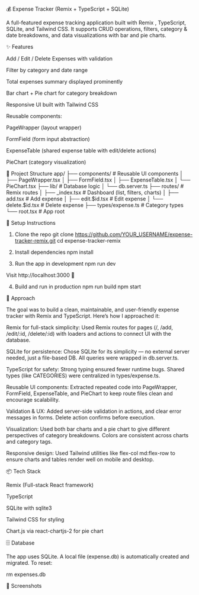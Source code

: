 💰 Expense Tracker (Remix + TypeScript + SQLite)

A full-featured expense tracking application built with Remix
, TypeScript, SQLite, and Tailwind CSS.
It supports CRUD operations, filters, category & date breakdowns, and data visualizations with bar and pie charts.

✨ Features

Add / Edit / Delete Expenses with validation

Filter by category and date range

Total expenses summary displayed prominently

Bar chart + Pie chart for category breakdown

Responsive UI built with Tailwind CSS

Reusable components:

PageWrapper (layout wrapper)

FormField (form input abstraction)

ExpenseTable (shared expense table with edit/delete actions)

PieChart (category visualization)

📂 Project Structure
app/
├── components/ # Reusable UI components
│ ├── PageWrapper.tsx
│ ├── FormField.tsx
│ ├── ExpenseTable.tsx
│ └── PieChart.tsx
├── lib/ # Database logic
│ └── db.server.ts
├── routes/ # Remix routes
│ ├── \_index.tsx # Dashboard (list, filters, charts)
│ ├── add.tsx # Add expense
│ ├── edit.$id.tsx   # Edit expense
 │    └── delete.$id.tsx # Delete expense
├── types/expense.ts # Category types
└── root.tsx # App root

🚀 Setup Instructions

1. Clone the repo
   git clone https://github.com/YOUR_USERNAME/expense-tracker-remix.git
   cd expense-tracker-remix

2. Install dependencies
   npm install

3. Run the app in development
   npm run dev

Visit http://localhost:3000
🎉

4. Build and run in production
   npm run build
   npm start

📝 Approach

The goal was to build a clean, maintainable, and user-friendly expense tracker with Remix and TypeScript.
Here’s how I approached it:

Remix for full-stack simplicity:
Used Remix routes for pages (/, /add, /edit/:id, /delete/:id) with loaders and actions to connect UI with the database.

SQLite for persistence:
Chose SQLite for its simplicity — no external server needed, just a file-based DB. All queries were wrapped in db.server.ts.

TypeScript for safety:
Strong typing ensured fewer runtime bugs. Shared types (like CATEGORIES) were centralized in types/expense.ts.

Reusable UI components:
Extracted repeated code into PageWrapper, FormField, ExpenseTable, and PieChart to keep route files clean and encourage scalability.

Validation & UX:
Added server-side validation in actions, and clear error messages in forms. Delete action confirms before execution.

Visualization:
Used both bar charts and a pie chart to give different perspectives of category breakdowns. Colors are consistent across charts and category tags.

Responsive design:
Used Tailwind utilities like flex-col md:flex-row to ensure charts and tables render well on mobile and desktop.

📦 Tech Stack

Remix
(Full-stack React framework)

TypeScript

SQLite
with sqlite3

Tailwind CSS
for styling

Chart.js
via react-chartjs-2 for pie chart

🗄️ Database

The app uses SQLite. A local file (expense.db) is automatically created and migrated.
To reset:

rm expenses.db

📸 Screenshots
